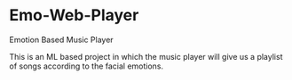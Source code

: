# Emo-Web-Player
Emotion Based Music Player

This is an ML based project in which the music player will give us a playlist of songs according to the facial emotions.
